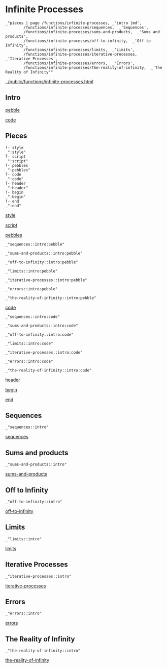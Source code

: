 # Infinite Processes

    _"pieces | page /functions/infinite-processes, _'intro |md',
            /functions/infinite-processes/sequences,  _'Sequences',
            /functions/infinite-processes/sums-and-products,  _'Sums and products',
            /functions/infinite-processes/off-to-infinity,  _'Off to Infinity',
            /functions/infinite-processes/limits,  _'Limits',
            /functions/infinite-processes/iterative-processes,  _'Iterative Processes',
            /functions/infinite-processes/errors,  _'Errors',
            /functions/infinite-processes/the-reality-of-infinity,  _'The Reality of Infinity'"

[../public/functions/infinite-processes.html](# "save:")


## Intro

[pebble]()

[code]()

## Pieces

    !- style
    _":style"
    !- script
    _":script"
    !- pebbles
    _":pebbles"
    !- code
    _":code"
    !- header
    _":header"
    !- begin
    _":begin"
    !- end
    _":end"

[style]() 

[script]()

[pebbles]()

    _"sequences::intro:pebble"

    _"sums-and-products::intro:pebble"

    _"off-to-infinity::intro:pebble"

    _"limits::intro:pebble"

    _"iterative-processes::intro:pebble"

    _"errors::intro:pebble"

    _"the-reality-of-infinity::intro:pebble"


[code]()

    _"sequences::intro:code"

    _"sums-and-products::intro:code"

    _"off-to-infinity::intro:code"

    _"limits::intro:code"

    _"iterative-processes::intro:code"

    _"errors::intro:code"

    _"the-reality-of-infinity::intro:code"


[header]()

[begin]()

[end]()

## Sequences

    _"sequences::intro"


[sequences](pages/functions_infinite-processes_sequences.md "load:")

## Sums and products

    _"sums-and-products::intro"


[sums-and-products](pages/functions_infinite-processes_sums-and-products.md "load:")

## Off to Infinity

    _"off-to-infinity::intro"


[off-to-infinity](pages/functions_infinite-processes_off-to-infinity.md "load:")

## Limits

    _"limits::intro"


[limits](pages/functions_infinite-processes_limits.md "load:")

## Iterative Processes

    _"iterative-processes::intro"


[iterative-processes](pages/functions_infinite-processes_iterative-processes.md "load:")

## Errors

    _"errors::intro"


[errors](pages/functions_infinite-processes_errors.md "load:")

## The Reality of Infinity

    _"the-reality-of-infinity::intro"


[the-reality-of-infinity](pages/functions_infinite-processes_the-reality-of-infinity.md "load:")